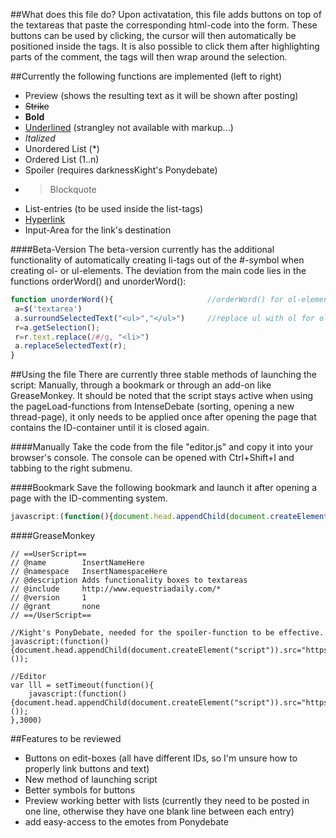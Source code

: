 ##What does this file do?
Upon activatation, this file adds buttons on top of the textareas that paste the corresponding html-code into the form. 
These buttons can be used by clicking, the cursor will then automatically be positioned inside the tags. It is also possible to click them after highlighting parts of the comment, the tags will then wrap around the selection.

##Currently the following functions are implemented (left to right)
* Preview (shows the resulting text as it will be shown after posting)
* <strike>Strike</strike>
* <b>Bold</b>
* <u>Underlined</u> (strangley not available with markup...)
* <i>Italized</i>
* Unordered List (*)
* Ordered List (1..n)
* Spoiler (requires darknessKight's Ponydebate)
* <blockquote>Blockquote</blockquote>
* List-entries (to be used inside the list-tags)
* [Hyperlink](http://javascript:""; "Links to the following input-area")
* Input-Area for the link's destination

####Beta-Version
The beta-version currently has the additional functionality of automatically creating li-tags out of the #-symbol when creating ol- or ul-elements. The deviation from the main code lies in the functions orderWord() and unorderWord():
```javascript
function unorderWord(){                     //orderWord() for ol-elements
 a=$('textarea')
 a.surroundSelectedText("<ul>","</ul>")     //replace ul with ol for ol-elements
 r=a.getSelection();
 r=r.text.replace(/#/g, "<li>")
 a.replaceSelectedText(r);
}
```

##Using the file
There are currently three stable methods of launching the script: Manually, through a bookmark or through an add-on like GreaseMonkey. It should be noted that the script stays active when using the pageLoad-functions from IntenseDebate (sorting, opening a new thread-page), it only needs to be applied once after opening the page that contains the ID-container until it is closed again. 

####Manually
Take the code from the file "editor.js" and copy it into your browser's console. The console can be opened with Ctrl+Shift+I and tabbing to the right submenu.

####Bookmark
Save the following bookmark and launch it after opening a page with the ID-commenting system. 
```javascript
javascript:(function(){document.head.appendChild(document.createElement("script")).src="https://raw.githubusercontent.com/Piperita/PD_previewLinks/master/Editor/editor.js";}());
```

####GreaseMonkey
```
// ==UserScript==
// @name        InsertNameHere
// @namespace   InsertNamespaceHere
// @description Adds functionality boxes to textareas
// @include     http://www.equestriadaily.com/*
// @version     1
// @grant       none
// ==/UserScript==

//Kight's PonyDebate, needed for the spoiler-function to be effective.
javascript:(function(){document.head.appendChild(document.createElement("script")).src="https://googledrive.com/host/0B3L9afwXII3JYUx0SnlhdWNKckU";}());

//Editor
var lll = setTimeout(function(){
    javascript:(function(){document.head.appendChild(document.createElement("script")).src="https://raw.githubusercontent.com/Piperita/PD_previewLinks/master/Editor/editor.js";}());
},3000)

```

##Features to be reviewed
* Buttons on edit-boxes (all have different IDs, so I'm unsure how to properly link buttons and text)
* New method of launching script
* Better symbols for buttons
* Preview working better with lists (currently they need to be posted in one line, otherwise they have one blank line between each entry)
* add easy-access to the emotes from Ponydebate
